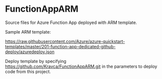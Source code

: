 # FunctionAppARM

Source files for Azure Function App deployed with ARM template. 

Sample ARM template:

https://raw.githubusercontent.com/Azure/azure-quickstart-templates/master/201-function-app-dedicated-github-deploy/azuredeploy.json

Deploy template by specifying https://github.com/Kravca/FunctionAppARM.git in the parameters to deploy code from this project.
